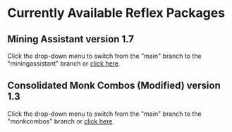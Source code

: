 # Currently Available Reflex Packages

## Mining Assistant version 1.7<br/>
Click the drop-down menu to switch from the "main" branch to the "miningassistant" branch or [click here](https://github.com/KaiosGit/Achaea/tree/miningassistant).

## Consolidated Monk Combos (Modified) version 1.3<br/>
Click the drop-down menu to switch from the "main" branch to the "monkcombos" branch or [click here](https://github.com/KaiosGit/Achaea/tree/monkcombos).
